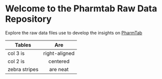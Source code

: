 # Welcome to the Pharmtab Raw Data Repository

Explore the raw data files use to develop the insights on [PharmTab](pharmtab.com)


| Tables        | Are           |
| ------------- |:-------------:|
| col 3 is      | right-aligned |
| col 2 is      | centered      |
| zebra stripes | are neat      |
